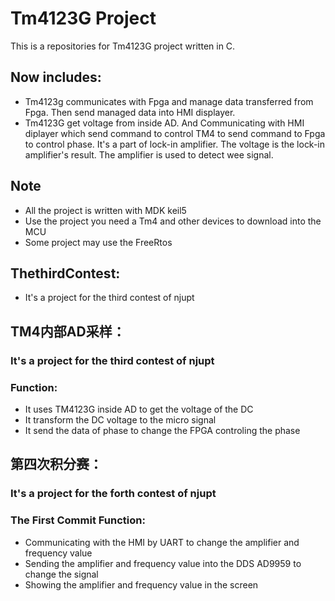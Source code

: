 ﻿# Tm4123G Project
This is a repositories for Tm4123G project written in C.
## Now includes:
* Tm4123g communicates with Fpga and manage data transferred from Fpga. Then send managed data into HMI displayer.
*  Tm4123G get voltage from inside AD. And Communicating with HMI diplayer which send command to control TM4 to send command to Fpga to control phase. It's a part of lock-in amplifier. The voltage is the lock-in amplifier's result. The amplifier is used to detect wee signal.
## Note
*  All the project is written with MDK keil5
* Use the project you need a Tm4 and other devices to download into the MCU
* Some project may use the FreeRtos 

## ThethirdContest:
* It's a project for the third contest of njupt

## TM4内部AD采样：
### It's a project for the third contest of njupt
### Function:
* It uses TM4123G inside AD to get the voltage of the DC
* It transform the DC voltage to the micro signal
* It send the data of phase to change the FPGA controling the phase

## 第四次积分赛：
### It's a project for the forth contest of njupt
### The First Commit Function:
* Communicating with the HMI by UART to change the amplifier and frequency value
* Sending the amplifier and frequency value into the DDS AD9959 to change the signal
* Showing the amplifier and frequency value in the screen


 